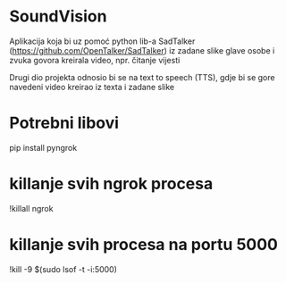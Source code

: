 # SoundVision
Aplikacija koja bi uz pomoć python lib-a SadTalker (https://github.com/OpenTalker/SadTalker) iz zadane slike glave osobe i zvuka govora kreirala video, npr. čitanje vijesti

Drugi dio projekta odnosio bi se na text to speech (TTS), gdje bi se gore navedeni video kreirao iz texta i zadane slike



# Potrebni libovi
pip install pyngrok



# killanje svih ngrok procesa
!killall ngrok

# killanje svih procesa na portu 5000
!kill -9 $(sudo lsof -t -i:5000)
